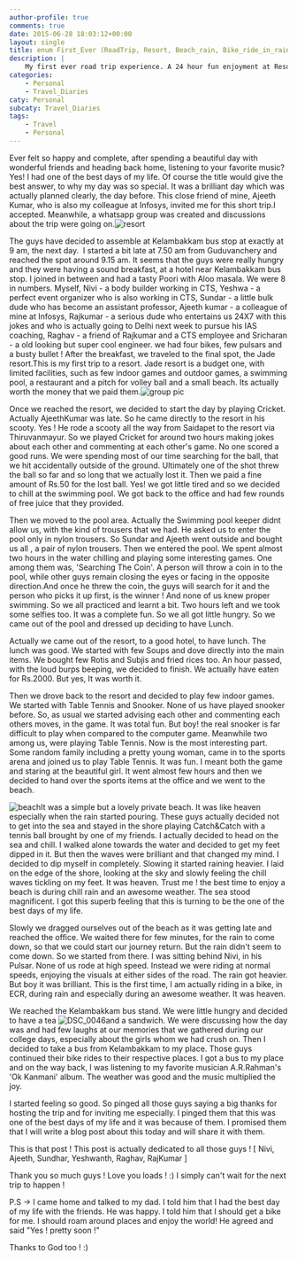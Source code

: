 ```yaml
---
author-profile: true
comments: true
date: 2015-06-28 18:03:12+00:00
layout: single
title: enum First_Ever (RoadTrip, Resort, Beach_rain, Bike_ride_in_rain_ECR )
description: |
    My first ever road trip experience. A 24 hour fun enjoyment at Resort with friends.
categories: 
    - Personal
    - Travel_Diaries
caty: Personal
subcaty: Travel_Diaries
tags:
    - Travel
    - Personal
---
```


Ever felt so happy and complete, after spending a beautiful day with wonderful friends and heading back home, listening to your favorite music? Yes! I had one of the best days of my life. Of course the title would give the best answer, to why my day was so special. It was a brilliant day which was actually planned clearly, the day before. This close friend of mine, Ajeeth Kumar, who is also my colleague at Infosys, invited me for this short trip.I accepted. Meanwhile, a whatsapp group was created and discussions about the trip were going on.![resort](https://vickyexplored.files.wordpress.com/2015/06/resort.jpg?w=300)

The guys have decided to assemble at Kelambakkam bus stop at exactly at 9 am, the next day.  I started a bit late at 7.50 am from Guduvanchery and reached the spot around 9.15 am. It seems that the guys were really hungry and they were having a sound breakfast, at a hotel near Kelambakkam bus stop. I joined in between and had a tasty Poori with Aloo masala. We were 8 in numbers. Myself, Nivi - a body builder working in CTS, Yeshwa - a perfect event organizer who is also working in CTS, Sundar - a little bulk dude who has become an assistant professor, Ajeeth kumar - a colleague of mine at Infosys, Rajkumar - a serious dude who entertains us 24X7 with this jokes and who is actually going to Delhi next week to pursue his IAS coaching, Raghav - a friend of Rajkumar and a CTS employee and Sricharan - a old looking but super cool engineer. we had four bikes, few pulsars and a busty bullet ! After the breakfast, we traveled to the final spot, the Jade resort.This is my first trip to a resort. Jade resort is a budget one, with limited facilities, such as few indoor games and outdoor games, a swimming pool, a restaurant and a pitch for volley ball and a small beach. Its actually worth the money that we paid them.![group pic](https://vickyexplored.files.wordpress.com/2015/06/group-pic.jpg?w=300)

Once we reached the resort, we decided to start the day by playing Cricket. Actually AjeethKumar was late. So he came directly to the resort in his scooty. Yes ! He rode a scooty all the way from Saidapet to the resort via Thiruvanmayur. So we played Cricket for around two hours making jokes about each other and commenting at each other's game. No one scored a good runs. We were spending most of our time searching for the ball, that we hit accidentally outside of the ground. Ultimately one of the shot threw the ball so far and so long that we actually lost it. Then we paid a fine amount of Rs.50 for the lost ball. Yes! we got little tired and so we decided to chill at the swimming pool. We got back to the office and had few rounds of free juice that they provided.

Then we moved to the pool area. Actually the Swimming pool keeper didnt allow us, with the kind of trousers that we had. He asked us to enter the pool only in nylon trousers. So Sundar and Ajeeth went outside and bought us all , a pair of nylon trousers. Then we entered the pool. We spent almost two hours in the water chilling and playing some interesting games. One among them was, 'Searching The Coin'. A person will throw a coin in to the pool, while other guys remain closing the eyes or facing in the opposite direction.And once he threw the coin, the guys will search for it and the person who picks it up first, is the winner ! And none of us knew proper swimming. So we all practiced and learnt a bit. Two hours left and we took some selfies too. It was a complete fun. So we all got little hungry. So we came out of the pool and dressed up deciding to have Lunch.

Actually we came out of the resort, to a good hotel, to have lunch. The lunch was good. We started with few Soups and dove directly into the main items. We bought few Rotis and Subjis and fried rices too. An hour passed, with the loud burps beeping, we decided to finish. We actually have eaten for Rs.2000. But yes, It was worth it.

Then we drove back to the resort and decided to play few indoor games. We started with Table Tennis and Snooker. None of us have played snooker before. So, as usual we started advising each other and commenting each others moves, in the game. It was total fun. But boy! the real snooker is far difficult to play when compared to the computer game. Meanwhile two among us, were playing Table Tennis. Now is the most interesting part. Some random family including a pretty young woman, came in to the sports arena and joined us to play Table Tennis. It was fun. I meant both the game and staring at the beautiful girl. It went almost few hours and then we decided to hand over the sports items at the office and we went to the beach.

![beach](https://vickyexplored.files.wordpress.com/2015/06/beach.jpg?w=300)It was a simple but a lovely private beach. It was like heaven especially when the rain started pouring. These guys actually decided not to get into the sea and stayed in the shore playing Catch&Catch with a tennis ball brought by one of my friends. I actually decided to head on the sea and chill. I walked alone towards the water and decided to get my feet dipped in it. But then the waves were brilliant and that changed my mind. I decided to dip myself in completely. Slowing it started raining heavier. I laid on the edge of the shore, looking at the sky and slowly feeling the chill waves tickling on my feet. It was heaven. Trust me ! the best time to enjoy a beach is during chill rain and an awesome weather. The sea stood magnificent. I got this superb feeling that this is turning to be the one of the best days of my life.

Slowly we dragged ourselves out of the beach as it was getting late and reached the office. We waited there for few minutes, for the rain to come down, so that we could start our journey return. But the rain didn't seem to come down. So we started from there. I was sitting behind Nivi, in his Pulsar. None of us rode at high speed. Instead we were riding at normal speeds, enjoying the visuals at either sides of the road. The rain got heavier. But boy it was brilliant. This is the first time, I am actually riding in a bike, in ECR, during rain and especially during an awesome weather. It was heaven.

We reached the Kelambakkam bus stand. We were little hungry and decided to have a tea ![DSC_0046](https://vickyexplored.files.wordpress.com/2015/06/dsc_0046.jpg?w=300)and a sandwich. We were discussing how the day was and had few laughs at our memories that we gathered during our college days, especially about the girls whom we had crush on. Then I decided to take a bus from Kelambakkam to my place. Those guys continued their bike rides to their respective places. I got a bus to my place and on the way back, I was listening to my favorite musician A.R.Rahman's 'Ok Kanmani' album. The weather was good and the music multiplied the joy.

I started feeling so good. So pinged all those guys saying a big thanks for hosting the trip and for inviting me especially. I pinged them that this was one of the best days of my life and it was because of them. I promised them that I will write a blog post about this today and will share it with them.

This is that post !
This post is actually dedicated to all those guys ! [ Nivi, Ajeeth, Sundhar, Yeshwanth, Raghav, RajKumar ]

Thank you so much guys ! Love you loads ! :)
I simply can't wait for the next trip to happen !

P.S -> I came home and talked to my dad. I told him that I had the best day of my life with the friends. He was happy. I told him that I should get a bike for me. I should roam around places and enjoy the world! He agreed and said "Yes ! pretty soon !"

Thanks to God too ! :)
